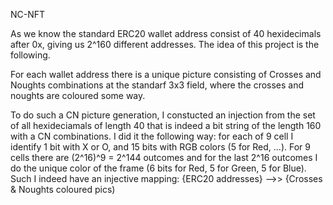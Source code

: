 NC-NFT

As we know the standard ERC20  wallet address consist of 40 hexidecimals after 0x, giving us 2^160 different addresses. The idea 
of this project is the following. 

For each wallet address there is a unique picture consisting of Crosses and Noughts combinations at the standarf 3x3 field, where the
crosses and noughts are coloured some way. 

To do such a CN picture generation, I constucted an injection from the set of all hexideciamals of length 40 that is indeed a bit string
of the length 160 with a CN combinations. I did it the following way: for each of 9 cell I identify 1 bit with X or O, and 15 bits with 
RGB colors (5 for Red, ...). For 9 cells there are (2^16)^9 = 2^144 outcomes and for the last 2^16 outcomes I do the unique color of the
frame (6 bits for Red, 5 for Green, 5 for Blue). Such I indeed have an injective mapping: {ERC20 addresses} -->> {Crosses & Noughts coloured pics)
